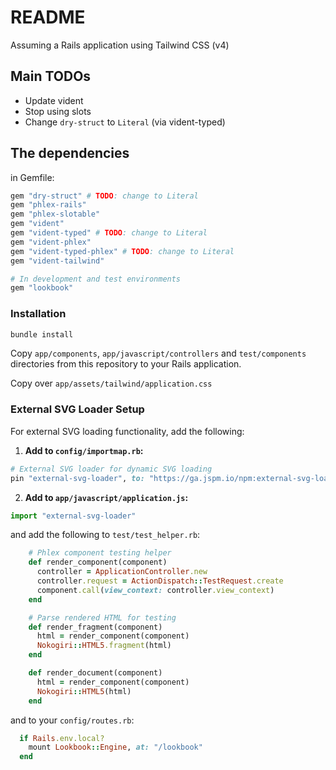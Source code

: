# README

Assuming a Rails application using Tailwind CSS (v4)


## Main TODOs

- Update vident
- Stop using slots
- Change `dry-struct` to `Literal` (via vident-typed)


## The dependencies

in Gemfile:

```ruby
gem "dry-struct" # TODO: change to Literal
gem "phlex-rails"
gem "phlex-slotable"
gem "vident"
gem "vident-typed" # TODO: change to Literal
gem "vident-phlex" 
gem "vident-typed-phlex" # TODO: change to Literal
gem "vident-tailwind"

# In development and test environments
gem "lookbook"
```

### Installation

```bash
bundle install
```

Copy `app/components`, `app/javascript/controllers` and `test/components` directories from this repository to your Rails application.

Copy over `app/assets/tailwind/application.css`

### External SVG Loader Setup

For external SVG loading functionality, add the following:

1. **Add to `config/importmap.rb`:**
```ruby
# External SVG loader for dynamic SVG loading
pin "external-svg-loader", to: "https://ga.jspm.io/npm:external-svg-loader@1.7.1/dist/svg-loader.min.js"
```

2. **Add to `app/javascript/application.js`:**
```javascript
import "external-svg-loader"
```

and add the following to `test/test_helper.rb`:

```ruby
    # Phlex component testing helper
    def render_component(component)
      controller = ApplicationController.new
      controller.request = ActionDispatch::TestRequest.create
      component.call(view_context: controller.view_context)
    end

    # Parse rendered HTML for testing
    def render_fragment(component)
      html = render_component(component)
      Nokogiri::HTML5.fragment(html)
    end

    def render_document(component)
      html = render_component(component)
      Nokogiri::HTML5(html)
    end
```


and to your `config/routes.rb`:

```ruby
  if Rails.env.local?
    mount Lookbook::Engine, at: "/lookbook"
  end
```